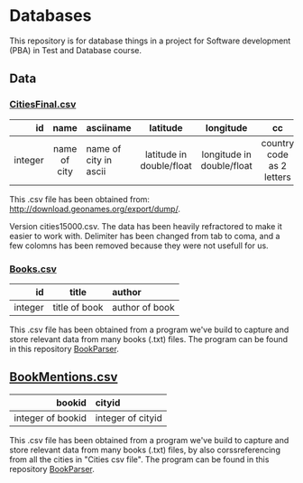 # Databases
This repository is for database things in a project for Software development (PBA) in Test and Database course.

## Data

### [CitiesFinal.csv](https://github.com/soft2018spring-gruppe10/Databases/blob/master/CitiesFinal.csv)
id | name | asciiname | latitude | longitude | cc | population
-----:|:-------:|:---------|:-------:|:---------:|:------:|:-----
integer | name of city | name of city in ascii | latitude in double/float | longitude in double/float | country code as 2 letters | population in integer

This .csv file has been obtained from: http://download.geonames.org/export/dump/.

Version cities15000.csv. The data has been heavily refractored to make it easier to work with. Delimiter has been changed from tab to coma, and a few colomns has been removed because they were not usefull for us.

### [Books.csv](https://github.com/soft2018spring-gruppe10/Databases/blob/master/Books.csv)
id | title | author 
-----:|:-------:|:--------
integer | title of book | author of book

This .csv file has been obtained from a program we've build to capture and store relevant data from many books (.txt) files. The program can be found in this repository [BookParser](https://github.com/soft2018spring-gruppe10/Databases/blob/master/BookParser/src/main/java/main.java).

## [BookMentions.csv](https://github.com/soft2018spring-gruppe10/Databases/blob/master/BookMentions.csv)
bookid | cityid 
-----:|:-------
integer of bookid | integer of cityid

This .csv file has been obtained from a program we've build to capture and store relevant data from many books (.txt) files, by also corssreferencing from all the cities in "Cities csv file". The program can be found in this repository [BookParser](https://github.com/soft2018spring-gruppe10/Databases/blob/master/BookParser/src/main/java/main.java).


